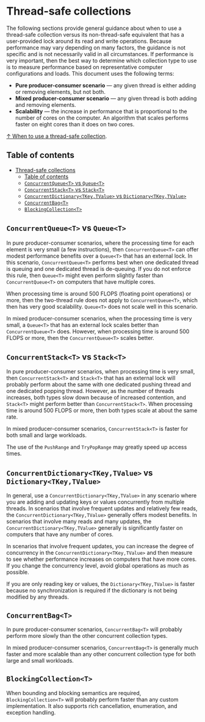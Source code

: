 # Thread-safe collections

The following sections provide general guidance about when to use a thread-safe collection versus its non-thread-safe equivalent that has a user-provided lock around its read and write operations. Because performance may vary depending on many factors, the guidance is not specific and is not necessarily valid in all circumstances. If performance is very important, then the best way to determine which collection type to use is to measure performance based on representative computer configurations and loads. This document uses the following terms:

- **Pure producer-consumer scenario** — any given thread is either adding or removing elements, but not both.
- **Mixed producer-consumer scenario** — any given thread is both adding and removing elements.
- **Scalability** — the increase in performance that is proportional to the number of cores on the computer. An algorithm that scales performs faster on eight cores than it does on two cores.

[↑ When to use a thread-safe collection](https://learn.microsoft.com/en-us/dotnet/standard/collections/thread-safe/when-to-use-a-thread-safe-collection).

## Table of contents

- [Thread-safe collections](#thread-safe-collections)
  - [Table of contents](#table-of-contents)
  - [`ConcurrentQueue<T>` vs `Queue<T>`](#concurrentqueuet-vs-queuet)
  - [`ConcurrentStack<T>` vs `Stack<T>`](#concurrentstackt-vs-stackt)
  - [`ConcurrentDictionary<TKey,TValue>` vs `Dictionary<TKey,TValue>`](#concurrentdictionarytkeytvalue-vs-dictionarytkeytvalue)
  - [`ConcurrentBag<T>`](#concurrentbagt)
  - [`BlockingCollection<T>`](#blockingcollectiont)

## `ConcurrentQueue<T>` vs `Queue<T>`

In pure producer-consumer scenarios, where the processing time for each element is very small (a few instructions), then `ConcurrentQueue<T>` can offer modest performance benefits over a `Queue<T>` that has an external lock. In this scenario, `ConcurrentQueue<T>` performs best when one dedicated thread is queuing and one dedicated thread is de-queuing. If you do not enforce this rule, then `Queue<T>` might even perform slightly faster than `ConcurrentQueue<T>` on computers that have multiple cores.

When processing time is around 500 FLOPS (floating point operations) or more, then the two-thread rule does not apply to `ConcurrentQueue<T>`, which then has very good scalability. `Queue<T>` does not scale well in this scenario.

In mixed producer-consumer scenarios, when the processing time is very small, a `Queue<T>` that has an external lock scales better than `ConcurrentQueue<T>` does. However, when processing time is around 500 FLOPS or more, then the `ConcurrentQueue<T>` scales better.

## `ConcurrentStack<T>` vs `Stack<T>`

In pure producer-consumer scenarios, when processing time is very small, then `ConcurrentStack<T>` and `Stack<T>` that has an external lock will probably perform about the same with one dedicated pushing thread and one dedicated popping thread. However, as the number of threads increases, both types slow down because of increased contention, and `Stack<T>` might perform better than `ConcurrentStack<T>`. When processing time is around 500 FLOPS or more, then both types scale at about the same rate.

In mixed producer-consumer scenarios, `ConcurrentStack<T>` is faster for both small and large workloads.

The use of the `PushRange` and `TryPopRange` may greatly speed up access times.

## `ConcurrentDictionary<TKey,TValue>` vs `Dictionary<TKey,TValue>`

In general, use a `ConcurrentDictionary<TKey,TValue>` in any scenario where you are adding and updating keys or values concurrently from multiple threads. In scenarios that involve frequent updates and relatively few reads, the `ConcurrentDictionary<TKey,TValue>` generally offers modest benefits. In scenarios that involve many reads and many updates, the `ConcurrentDictionary<TKey,TValue>` generally is significantly faster on computers that have any number of cores.

In scenarios that involve frequent updates, you can increase the degree of concurrency in the `ConcurrentDictionary<TKey,TValue>` and then measure to see whether performance increases on computers that have more cores. If you change the concurrency level, avoid global operations as much as possible.

If you are only reading key or values, the `Dictionary<TKey,TValue>` is faster because no synchronization is required if the dictionary is not being modified by any threads.

## `ConcurrentBag<T>`

In pure producer-consumer scenarios, `ConcurrentBag<T>` will probably perform more slowly than the other concurrent collection types.

In mixed producer-consumer scenarios, `ConcurrentBag<T>` is generally much faster and more scalable than any other concurrent collection type for both large and small workloads.

## `BlockingCollection<T>`

When bounding and blocking semantics are required, `BlockingCollection<T>` will probably perform faster than any custom implementation. It also supports rich cancellation, enumeration, and exception handling.
